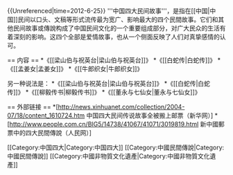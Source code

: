{{Unreferenced|time=2012-6-25}}
'''中国四大民间故事'''，是指在[[中国|中国]]民间以口头、文稿等形式流传最为宽广、影响最大的四个民間故事。它们和其他民间故事或傳說构成了中国民间文化的一个重要组成部分，对广大民众的生活有着深刻的影响。这四个全部是爱情故事，也从一个侧面反映了人们对真挚感情的认可。

== 内容 ==
*《[[梁山伯与祝英台|梁山伯与祝英台]]》
*《[[白蛇传|白蛇传]]》
*《[[孟姜女|孟姜女]]》
*《[[牛郎织女|牛郎织女]]》



另一种说法是：
*《[[梁山伯与祝英台|梁山伯与祝英台]]》
*《[[白蛇传|白蛇传]]》
*《[[柳毅传书|柳毅传书]]》
*《[[董永与七仙女|董永与七仙女]]》

== 外部链接 ==
*[http://news.xinhuanet.com/collection/2004-07/18/content_1610724.htm 中国四大民间传说故事全被搬上邮票（新华网）]
*[http://www.people.com.cn/BIG5/14738/41067/41071/3019819.html 新中國郵票中的四大民間傳說（人民网）]


[[Category:中国四大|Category:中国四大]]
[[Category:中國民間傳說|Category:中國民間傳說]]
[[Category:中國非物質文化遺產|Category:中國非物質文化遺產]]